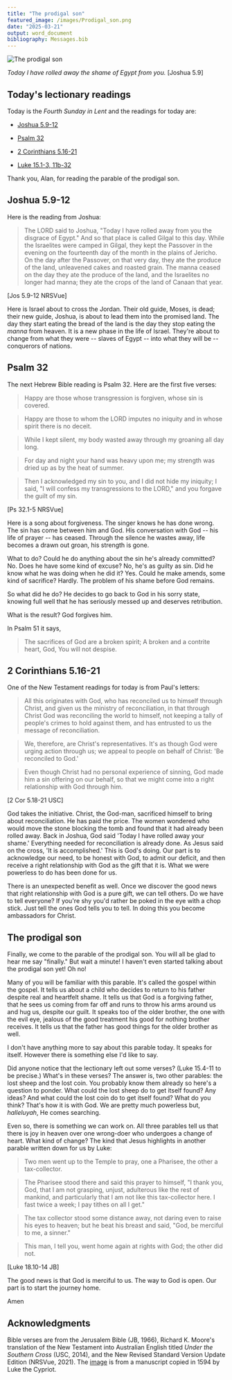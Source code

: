 ```yaml
---
title: "The prodigal son"
featured_image: /images/Prodigal_son.png
date: "2025-03-21"
output: word_document
bibliography: Messages.bib
---
```


![The prodigal son](/images/Prodigal_son.png)

*Today I have rolled away the shame of Egypt from you.* [Joshua 5.9]

## Today's lectionary readings

Today is the *Fourth Sunday in Lent* and the readings for today are:

* [Joshua 5.9-12](https://www.crosswire.org/study/parallelstudy.jsp?key=Joshua+5%3A9#cv)

* [Psalm 32](https://www.crosswire.org/study/parallelstudy.jsp?key=Psalms+32%3A1#cv)

* [2 Corinthians 5.16-21](https://www.crosswire.org/study/parallelstudy.jsp?key=II+Corinthians+5%3A16#cv)

* [Luke 15.1-3, 11b-32](https://www.crosswire.org/study/parallelstudy.jsp?key=Luke+15%3A1#cv)

Thank you, Alan, for reading the parable of the prodigal son.

## Joshua 5.9-12

Here is the reading from Joshua:

> The LORD said to Joshua, "Today I have rolled away from you the disgrace of Egypt." And so that place is called Gilgal to this day. While the Israelites were camped in Gilgal, they kept the Passover in the evening on the fourteenth day of the month in the plains of Jericho. On the day after the Passover, on that very day, they ate the produce of the land, unleavened cakes and roasted grain. The manna ceased on the day they ate the produce of the land, and the Israelites no longer had manna; they ate the crops of the land of Canaan that year.

[Jos 5.9-12 NRSVue]

Here is Israel about to cross the Jordan. Their old guide, Moses, is dead; their new guide, Joshua, is about to lead them into the promised land. The day they start eating the bread of the land is the day they stop eating the *manna* from heaven. It is a new phase in the life of Israel. They're about to change from what they were -- slaves of Egypt -- into what they will be -- conquerors of nations. 

## Psalm 32

The next Hebrew Bible reading is Psalm 32. Here are the first five verses:

> Happy are those whose transgression is forgiven, whose sin is covered.

> Happy are those to whom the LORD imputes no iniquity and in whose spirit there is no deceit.

> While I kept silent, my body wasted away through my groaning all day long.

> For day and night your hand was heavy upon me; my strength was dried up as by the heat of summer.

> Then I acknowledged my sin to you, and I did not hide my iniquity; I said, "I will confess my transgressions to the LORD," and you forgave the guilt of my sin.

[Ps 32.1-5 NRSVue]

Here is a song about forgiveness. The singer knows he has done wrong. The sin has come between him and God. His conversation with God -- his life of prayer -- has ceased. Through the silence he wastes away, life becomes a drawn out groan, his strength is gone.

What to do? Could he do anything about the sin he's already committed? No. Does he have some kind of excuse? No, he's as guilty as sin. Did he know what he was doing when he did it? Yes. Could he make amends, some kind of sacrifice? Hardly. The problem of his shame before God remains.

So what did he do? He decides to go back to God in his sorry state, knowing full well that he has seriously messed up and deserves retribution.

What is the result? God forgives him.

In Psalm 51 it says,

> The sacrifices of God are a broken spirit;
A broken and a contrite heart, God, You will not despise. 

## 2 Corinthians 5.16-21

One of the New Testament readings for today is from Paul's letters:

>  All this originates with God, who has reconciled us to himself through Christ, and given us the ministry of reconciliation, in that through Christ God was reconciling the world to himself, not keeping a tally of people's crimes to hold against them, and has entrusted to us the message of reconciliation.

> We, therefore, are Christ's representatives. It's as though God were urging action through us; we appeal to people on behalf of Christ: 'Be reconciled to God.'

> Even though Christ had no personal experience of sinning, God made him a sin offering on our behalf, so that we might come into a right relationship with God through him.

[2 Cor 5.18-21 USC]

God takes the initiative. Christ, the God-man, sacrificed himself to bring about reconciliation. He has paid the price. The women wondered who would move the stone blocking the tomb and found that it had already been rolled away. Back in Joshua, God said 'Today I have rolled away your shame.' Everything needed for reconciliation is already done. As Jesus said on the cross, 'It is accomplished.' This is God's doing. Our part is to acknowledge our need, to be honest with God, to admit our deficit, and then receive a right relationship with God as the gift that it is. What we were powerless to do has been done for us.

There is an unexpected benefit as well. Once we discover the good news that right relationship with God is a pure gift, we can tell others. Do we have to tell everyone? If you're shy you'd rather be poked in the eye with a chop stick. Just tell the ones God tells you to tell. In doing this you become ambassadors for Christ.

## The prodigal son

Finally, we come to the parable of the prodigal son. You will all be glad to hear me say "finally." But wait a minute! I haven't even started talking about the prodigal son yet! Oh no!

Many of you will be familiar with this parable. It's called the gospel within the gospel. It tells us about a child who decides to return to his father despite real and heartfelt shame. It tells us that God is a forgiving father, that he sees us coming from far off and runs to throw his arms around us and hug us, despite our guilt. It speaks too of the older brother, the one with the evil eye, jealous of the good treatment his good for nothing brother receives. It tells us that the father has good things for the older brother as well.

I don't have anything more to say about this parable today. It speaks for itself. However there is something else I'd like to say.

Did anyone notice that the lectionary left out some verses? (Luke 15.4-11 to be precise.) What's in these verses? The answer is, two other parables: the lost sheep and the lost coin. You probably know them already so here's a question to ponder. What could the lost sheep do to get itself found? Any ideas? And what could the lost coin do to get itself found? What do you think? That's how it is with God. We are pretty much powerless but, *halleluyah*,  He comes searching.

Even so, there is something we can work on. All three parables tell us that there is joy in heaven over one wrong-doer who undergoes a change of heart. What kind of change? The kind that Jesus highlights in another parable written down for us by Luke:

> Two men went up to the Temple to pray, one a Pharisee, the other a tax-collector.

> The Pharisee stood there and said this prayer to himself, "I thank you, God, that I am not grasping, unjust, adulterous like the rest of mankind, and particularly that I am not like this tax-collector here. I fast twice a week; I pay tithes on all I get."

> The tax collector stood some distance away, not daring even to raise his eyes to heaven; but he beat his breast and said, "God, be merciful to me, a sinner."

> This man, I tell you, went home again at rights with God; the other did not.

[Luke 18.10-14 JB]

The good news is that God is merciful to us. The way to God is open. Our part is to start the journey home.

Amen

## Acknowledgments

Bible verses are from the Jerusalem Bible (JB, 1966), Richard K. Moore's translation of the New Testament into Australian English titled *Under the Southern Cross* (USC, 2014), and the New Revised Standard Version Update Edition (NRSVue, 2021). The [image](https://diglib.library.vanderbilt.edu/act-imagelink.pl?RC=56113) is from a manuscript copied in 1594 by Luke the Cypriot.
